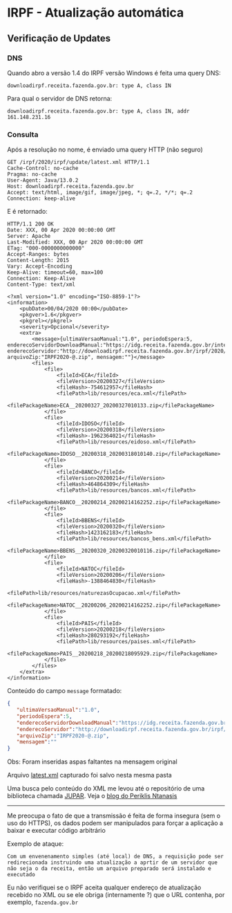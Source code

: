 # IRPF - Atualização automática

## Verificação de Updates

### DNS

Quando abro a versão 1.4 do IRPF versão Windows é feita uma query DNS:

~~~
downloadirpf.receita.fazenda.gov.br: type A, class IN
~~~

Para qual o servidor de DNS retorna:

~~~
downloadirpf.receita.fazenda.gov.br: type A, class IN, addr 161.148.231.16
~~~

### Consulta

Após a resolução no nome, é enviado uma query HTTP (não seguro) 

~~~ HTTP
GET /irpf/2020/irpf/update/latest.xml HTTP/1.1
Cache-Control: no-cache
Pragma: no-cache
User-Agent: Java/13.0.2
Host: downloadirpf.receita.fazenda.gov.br
Accept: text/html, image/gif, image/jpeg, *; q=.2, */*; q=.2
Connection: keep-alive
~~~

E é retornado:

~~~ HTTP
HTTP/1.1 200 OK
Date: XXX, 00 Apr 2020 00:00:00 GMT
Server: Apache
Last-Modified: XXX, 00 Apr 2020 00:00:00 GMT
ETag: "000-0000000000000"
Accept-Ranges: bytes
Content-Length: 2015
Vary: Accept-Encoding
Keep-Alive: timeout=60, max=100
Connection: Keep-Alive
Content-Type: text/xml

<?xml version="1.0" encoding="ISO-8859-1"?>
<information>
	<pubDate>00/04/2020 00:00</pubDate>
	<pkgver>1.6</pkgver>
	<pkgrel></pkgrel>
	<severity>Opcional</severity>
	<extra>
		<message>{ultimaVersaoManual:"1.0", periodoEspera:5, enderecoServidorDownloadManual:"https://idg.receita.fazenda.gov.br/interface/cidadao/irpf/2020/download", enderecoServidor:"http://downloadirpf.receita.fazenda.gov.br/irpf/2020/irpf/update/", arquivoZip:"IRPF2020-@.zip", mensagem:""}</message>
		<files>
			<file>
				<fileId>ECA</fileId>
				<fileVersion>20200327</fileVersion>
				<fileHash>-754612957</fileHash>
				<filePath>lib/resources/eca.xml</filePath>
				<filePackageName>ECA__20200327_20200327010133.zip</filePackageName>
			</file>
			<file>
				<fileId>IDOSO</fileId>
				<fileVersion>20200318</fileVersion>
				<fileHash>-1962364021</fileHash>
				<filePath>lib/resources/eidoso.xml</filePath>
				<filePackageName>IDOSO__20200318_20200318010140.zip</filePackageName>
			</file>
			<file>
				<fileId>BANCO</fileId>
				<fileVersion>20200214</fileVersion>
				<fileHash>464864309</fileHash>
				<filePath>lib/resources/bancos.xml</filePath>
				<filePackageName>BANCO__20200214_20200214162252.zip</filePackageName>
			</file>
			<file>
				<fileId>BBENS</fileId>
				<fileVersion>20200320</fileVersion>
				<fileHash>1423162183</fileHash>
				<filePath>lib/resources/bancos_bens.xml</filePath>
				<filePackageName>BBENS__20200320_20200320010116.zip</filePackageName>
			</file>
			<file>
				<fileId>NATOC</fileId>
				<fileVersion>20200206</fileVersion>
				<fileHash>-1388464830</fileHash>
				<filePath>lib/resources/naturezasOcupacao.xml</filePath>
				<filePackageName>NATOC__20200206_20200214162252.zip</filePackageName>
			</file>
			<file>
				<fileId>PAIS</fileId>
				<fileVersion>20200218</fileVersion>
				<fileHash>280293192</fileHash>
				<filePath>lib/resources/paises.xml</filePath>
				<filePackageName>PAIS__20200218_20200218095929.zip</filePackageName>
			</file>
		</files>
	</extra>
</information>
~~~

Conteúdo do campo `message` formatado:
```json
{
   "ultimaVersaoManual":"1.0",
   "periodoEspera":5,
   "enderecoServidorDownloadManual":"https://idg.receita.fazenda.gov.br/interface/cidadao/irpf/2020/download",
   "enderecoServidor":"http://downloadirpf.receita.fazenda.gov.br/irpf/2020/irpf/update/",
   "arquivoZip":"IRPF2020-@.zip",
   "mensagem":""
}
```
Obs: Foram inseridas aspas faltantes na mensagem original

Arquivo [latest.xml](latest.xml) capturado foi salvo nesta mesma pasta

Uma busca pelo conteúdo do XML me levou até o repositório de uma biblioteca chamada [JUPAR](https://github.com/MasterEx/jupar). Veja o [blog do Periklis Ntanasis](https://masterex.github.io/archive/2011/12/25/jupar.html)

-------

Me preocupa o fato de que a transmissão é feita de forma insegura (sem o uso do HTTPS), os dados podem ser manipulados para forçar a aplicação a baixar e executar código arbitrário

Exemplo de ataque:
~~~
Com um envenenamento simples (até local) de DNS, a requisição pode ser redirecionada instruindo uma atualização a aprtir de um servidor que não seja o da receita, então um arquivo preparado será instalado e executado
~~~

Eu não verifiquei se o IRPF aceita qualquer endereço de atualização recebido no XML ou se ele obriga (internamente ?) que o URL contenha, por exemplo, `fazenda.gov.br`

